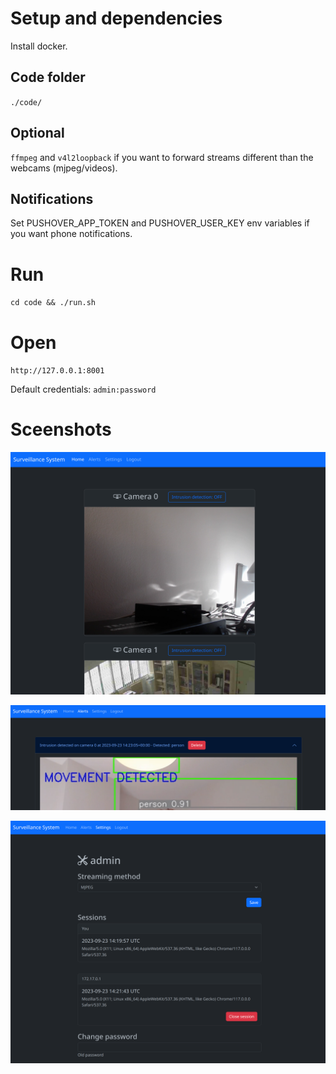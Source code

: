 # Setup and dependencies

Install docker.

## Code folder

`./code/`

## Optional
 
`ffmpeg` and `v4l2loopback` if you want to forward streams different than the webcams (mjpeg/videos).

## Notifications

Set PUSHOVER_APP_TOKEN and PUSHOVER_USER_KEY env variables if you want phone notifications.

# Run

`cd code && ./run.sh`

# Open

`http://127.0.0.1:8001`

Default credentials: `admin:password`

# Sceenshots

![home.png](./docs/home.png)

![alerts.png](./docs/alerts.png)

![settings.png](./docs/settings.png)